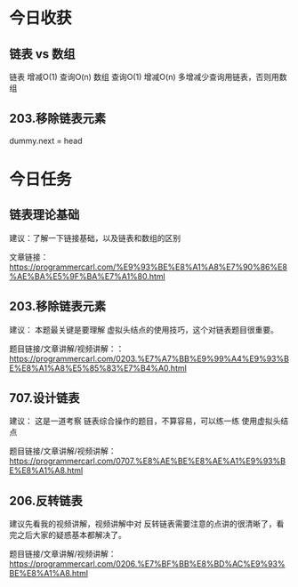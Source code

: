 # 今日收获
## 链表 vs 数组
链表 增减O(1) 查询O(n)
数组 查询O(1) 增减O(n)
多增减少查询用链表，否则用数组

## 203.移除链表元素 
dummy.next = head

# 今日任务 

## 链表理论基础 

建议：了解一下链接基础，以及链表和数组的区别 

文章链接：https://programmercarl.com/%E9%93%BE%E8%A1%A8%E7%90%86%E8%AE%BA%E5%9F%BA%E7%A1%80.html

## 203.移除链表元素  

建议： 本题最关键是要理解 虚拟头结点的使用技巧，这个对链表题目很重要。

题目链接/文章讲解/视频讲解：：https://programmercarl.com/0203.%E7%A7%BB%E9%99%A4%E9%93%BE%E8%A1%A8%E5%85%83%E7%B4%A0.html

## 707.设计链表  

建议： 这是一道考察 链表综合操作的题目，不算容易，可以练一练 使用虚拟头结点

题目链接/文章讲解/视频讲解：https://programmercarl.com/0707.%E8%AE%BE%E8%AE%A1%E9%93%BE%E8%A1%A8.html

## 206.反转链表 

建议先看我的视频讲解，视频讲解中对 反转链表需要注意的点讲的很清晰了，看完之后大家的疑惑基本都解决了。

题目链接/文章讲解/视频讲解：https://programmercarl.com/0206.%E7%BF%BB%E8%BD%AC%E9%93%BE%E8%A1%A8.html 

